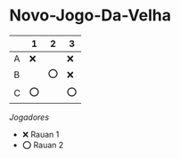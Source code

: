 # Novo-Jogo-Da-Velha

|   | 1 | 2 | 3 |
|---|---|---|---|
| A |  ❌ |   | ❌  |
| B |   | ⭕  | ❌  |
| C | ⭕  |   |  ⭕ |

*Jogadores*

- ❌ Rauan 1
- ⭕ Rauan 2